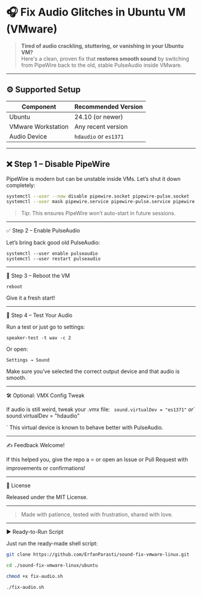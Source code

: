 # 🎧 Fix Audio Glitches in Ubuntu VM (VMware)

> **Tired of audio crackling, stuttering, or vanishing in your Ubuntu VM?**  
> Here's a clean, proven fix that **restores smooth sound** by switching from PipeWire back to the old, stable PulseAudio inside VMware.

---

## ⚙️ Supported Setup

| Component           | Recommended Version |
|--------------------|---------------------|
| Ubuntu             | 24.10 (or newer)    |
| VMware Workstation | Any recent version  |
| Audio Device       | `hdaudio` or `es1371` |

---

## ❌ Step 1 – Disable PipeWire

PipeWire is modern but can be unstable inside VMs. Let’s shut it down completely:

```bash
systemctl --user --now disable pipewire.socket pipewire-pulse.socket
systemctl --user mask pipewire.service pipewire-pulse.service pipewire.socket pipewire-pulse.socket
```
> Tip: This ensures PipeWire won’t auto-start in future sessions.




---

✅ Step 2 – Enable PulseAudio

Let’s bring back good old PulseAudio:
```
systemctl --user enable pulseaudio
systemctl --user restart pulseaudio
```

---

🔁 Step 3 – Reboot the VM
```
reboot
```
Give it a fresh start!


---

🎼 Step 4 – Test Your Audio

Run a test or just go to settings:
```
speaker-test -t wav -c 2
```
Or open:

`Settings → Sound`

Make sure you’ve selected the correct output device and that audio is smooth.


---

🛠️ Optional: VMX Config Tweak

If audio is still weird, tweak your .vmx file:
`
sound.virtualDev = "es1371"`
_or_`
sound.virtualDev = "hdaudio"

`
This virtual device is known to behave better with PulseAudio.


---

✍️ Feedback Welcome!

If this helped you, give the repo a ⭐ or open an Issue or Pull Request with improvements or confirmations!


---

📄 License

Released under the MIT License.


---

> Made with patience, tested with frustration, shared with love.




---

▶️ Ready-to-Run Script

Just run the ready-made shell script:
```bash
git clone https://github.com/ErfanParasti/sound-fix-vmware-linux.git

cd ./sound-fix-vmware-linux/ubuntu

chmod +x fix-audio.sh

./fix-audio.sh

```
